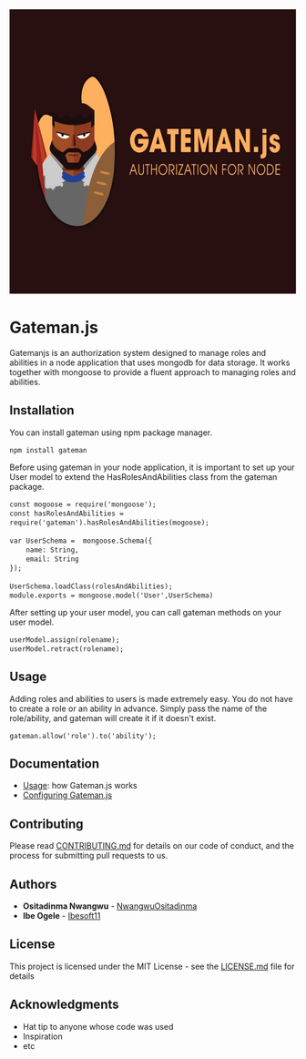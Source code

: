 <img src="/docs/assets/gateman.jpeg" width="100%" height="500"/>

# Gateman.js

Gatemanjs is an authorization system designed to manage roles and abilities in a node application that uses mongodb for data storage. It works together with mongoose to provide a fluent approach to managing roles and abilities.

## Installation

You can install gateman using npm package manager. 

```
npm install gateman
```
Before using gateman in your node application, it is important to set up your User model to extend the HasRolesAndAbilities class from the gateman package.

```
const mogoose = require('mongoose');
const hasRolesAndAbilities = require('gateman').hasRolesAndAbilities(mogoose);

var UserSchema =  mongoose.Schema({
    name: String,
    email: String
});

UserSchema.loadClass(rolesAndAbilities);
module.exports = mongoose.model('User',UserSchema)
```

After setting up your user model, you can call gateman methods on your user model.

```
userModel.assign(rolename);
userModel.retract(rolename);
```



## Usage
Adding roles and abilities to users is made extremely easy. You do not have to create a role or an ability in advance. Simply pass the name of the role/ability, and gateman will create it if it doesn't exist.

```
gateman.allow('role').to('ability');
```


## Documentation
* [Usage](http://htmlpreview.github.com/?https://github.com/NwangwuOsitadinma/gateman/blob/chaining/docs/index.html): how Gateman.js works
* [Configuring Gateman.js]()


## Contributing

Please read [CONTRIBUTING.md](CONTRIBUTING.md) for details on our code of conduct, and the process for submitting pull requests to us.


## Authors

* **Ositadinma Nwangwu** - [NwangwuOsitadinma](https://github.com/NwangwuOsitadinma)
* **Ibe Ogele** - [Ibesoft11](https://github.com/Ibesoft11)

## License

This project is licensed under the MIT License - see the [LICENSE.md](LICENSE.md) file for details

## Acknowledgments

* Hat tip to anyone whose code was used
* Inspiration
* etc
